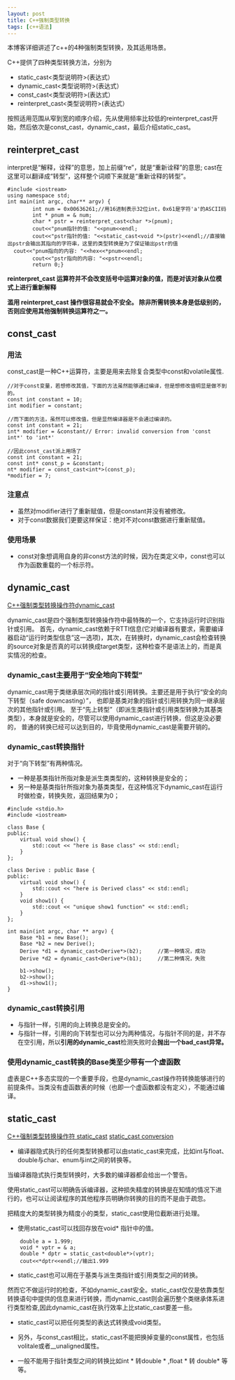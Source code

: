 ```yaml
---
layout: post
title: C++强制类型转换
tags: [c++语法]
---
```


本博客详细讲述了c++的4种强制类型转换，及其适用场景。

C++提供了四种类型转换方法，分别为
* static_cast<类型说明符>(表达式）
* dynamic_cast<类型说明符>(表达式）
* const_cast<类型说明符>(表达式）
* reinterpret_cast<类型说明符>(表达式）

按照适用范围从窄到宽的顺序介绍，先从使用频率比较低的reinterpret_cast开始，然后依次是const_cast，dynamic_cast，最后介绍static_cast。

## reinterpret_cast

interpret是“解释，诠释”的意思，加上前缀“re”，就是“重新诠释”的意思;
cast在这里可以翻译成“转型”，这样整个词顺下来就是“重新诠释的转型”。

```
#include <iostream>
using namespace std;
int main(int argc, char** argv) {
        int num = 0x00636261;//用16进制表示32位int，0x61是字符'a'的ASCII码
        int * pnum = & num;
        char * pstr = reinterpret_cast<char *>(pnum);
        cout<<"pnum指针的值: "<<pnum<<endl;
        cout<<"pstr指针的值: "<<static_cast<void *>(pstr)<<endl;//直接输出pstr会输出其指向的字符串，这里的类型转换是为了保证输出pstr的值
  cout<<"pnum指向的内容: "<<hex<<*pnum<<endl;
        cout<<"pstr指向的内容: "<<pstr<<endl;
        return 0;}
```

**reinterpret_cast 运算符并不会改变括号中运算对象的值，而是对该对象从位模式上进行重新解释**

**滥用 reinterpret_cast 操作很容易就会不安全。 除非所需转换本身是低级别的，否则应使用其他强制转换运算符之一。**

## const_cast
### 用法
const_cast是一种C++运算符，主要是用来去除复合类型中const和volatile属性.

```
//对于const变量，若想修改其值，下面的方法虽然能够通过编译，但是想修改值明显是做不到的。
const int constant = 10;
int modifier = constant;

//而下面的方法，虽然可以修改值，但是显然编译器是不会通过编译的。
const int constant = 21;
int* modifier = &constant// Error: invalid conversion from 'const int*' to 'int*'

//因此const_cast派上用场了
const int constant = 21;
const int* const_p = &constant;
nt* modifier = const_cast<int*>(const_p);
*modifier = 7;
```

### 注意点
* 虽然对modifier进行了重新赋值，但是constant并没有被修改。
* 对于const数据我们更要这样保证：绝对不对const数据进行重新赋值。

### 使用场景
* const对象想调用自身的非const方法的时候，因为在类定义中，const也可以作为函数重载的一个标示符。


## dynamic_cast
[C++强制类型转换操作符dynamic_cast](https://www.cnblogs.com/QG-whz/p/4517336.html)

dynamic_cast是四个强制类型转换操作符中最特殊的一个，它支持运行时识别指针或引用。
首先，dynamic_cast依赖于RTTI信息(它对编译器有要求，需要编译器启动“运行时类型信息”这一选项)，其次，在转换时，dynamic_cast会检查转换的source对象是否真的可以转换成target类型，这种检查不是语法上的，而是真实情况的检查。

### dynamic_cast主要用于“安全地向下转型”

dynamic_cast用于类继承层次间的指针或引用转换。主要还是用于执行“安全的向下转型（safe downcasting）”，
也即是基类对象的指针或引用转换为同一继承层次的其他指针或引用。
至于“先上转型”（即派生类指针或引用类型转换为其基类类型），本身就是安全的，尽管可以使用dynamic_cast进行转换，但这是没必要的， 普通的转换已经可以达到目的，毕竟使用dynamic_cast是需要开销的。

### dynamic_cast转换指针

对于“向下转型”有两种情况。
* 一种是基类指针所指对象是派生类类型的，这种转换是安全的；
* 另一种是基类指针所指对象为基类类型，在这种情况下dynamic_cast在运行时做检查，转换失败，返回结果为0；

```
#include <stdio.h>
#include <iostream>

class Base {
public:
    virtual void show() {
        std::cout << "here is Base class" << std::endl;
    }
};

class Derive : public Base {
public:
    virtual void show() {
        std::cout << "here is Derived class" << std::endl;
    }
    void show1() {
        std::cout << "unique show1 function" << std::endl;
    }
};

int main(int argc, char ** argv) {
    Base *b1 = new Base();
    Base *b2 = new Derive();
    Derive *d1 = dynamic_cast<Derive*>(b2);     //第一种情况，成功
    Derive *d2 = dynamic_cast<Derive*>(b1);     //第二种情况，失败

    b1->show();
    b2->show();
    d1->show1();
}

```

### dynamic_cast转换引用

* 与指针一样，引用的向上转换总是安全的。
* 与指针一样，引用的向下转型也可以分为两种情况，与指针不同的是，并不存在空引用，所以**引用的dynamic_cast**检测失败时会**抛出一个bad_cast异常。**


### 使用dynamic_cast转换的Base类至少带有一个虚函数

虚表是C++多态实现的一个重要手段，也是dynamic_cast操作符转换能够进行的前提条件。当类没有虚函数表的时候（也即一个虚函数都没有定义），不能通过编译。


## static_cast
[C++强制类型转换操作符 static_cast](https://www.cnblogs.com/QG-whz/p/4509710.html)
[static_cast conversion](https://en.cppreference.com/w/cpp/language/static_cast)

* 编译器隐式执行的任何类型转换都可以由static_cast来完成，比如int与float、double与char、enum与int之间的转换等。

当编译器隐式执行类型转换时，大多数的编译器都会给出一个警告。

使用static_cast可以明确告诉编译器，这种损失精度的转换是在知情的情况下进行的，也可以让阅读程序的其他程序员明确你转换的目的而不是由于疏忽。　　

把精度大的类型转换为精度小的类型，static_cast使用位截断进行处理。

* 使用static_cast可以找回存放在void* 指针中的值。

```
    double a = 1.999;
    void * vptr = & a;
    double * dptr = static_cast<double*>(vptr);
    cout<<*dptr<<endl;//输出1.999
```


* static_cast也可以用在于基类与派生类指针或引用类型之间的转换。

然而它不做运行时的检查，不如dynamic_cast安全。static_cast仅仅是依靠类型转换语句中提供的信息来进行转换，而dynamic_cast则会遍历整个类继承体系进行类型检查,因此dynamic_cast在执行效率上比static_cast要差一些。


* static_cast可以把任何类型的表达式转换成void类型。

* 另外，与const_cast相比，static_cast不能把换掉变量的const属性，也包括volitale或者__unaligned属性。

* 一般不能用于指针类型之间的转换比如int * 转double * ,float * 转 double* 等等。
